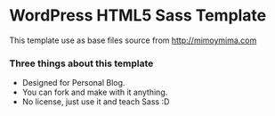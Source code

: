 # WordPress HTML5 Sass Template

This template use as base files source from http://mimoymima.com

### Three things about this template

* Designed for Personal Blog.
* You can fork and make with it anything.
* No license, just use it and teach Sass :D
